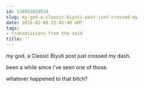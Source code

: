 ```yaml
---
id: 138951019534
slug: my-god-a-classic-biyuti-post-just-crossed-my
date: 2016-02-08 22:45:40 GMT
tags:
- transmissions from the void
title: ''
---
```


my god. a Classic Biyuti post just crossed my dash.

been a while since i've seen one of those.

whatever happened to that bitch?
